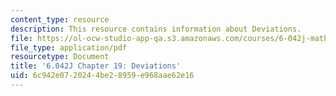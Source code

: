 ```yaml
---
content_type: resource
description: This resource contains information about Deviations.
file: https://ol-ocw-studio-app-qa.s3.amazonaws.com/courses/6-042j-mathematics-for-computer-science-fall-2010/6c942e0720244be28959e968aae62e16_MIT6_042JF10_chap19.pdf
file_type: application/pdf
resourcetype: Document
title: '6.042J Chapter 19: Deviations'
uid: 6c942e07-2024-4be2-8959-e968aae62e16
---
```

